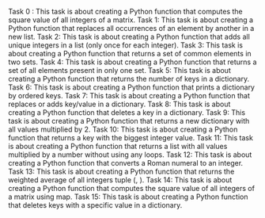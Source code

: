 Task 0 : This task is about creating a Python function that computes the square value of all integers of a matrix.
Task 1: This task is about creating a Python function that replaces all occurrences of an element by another in a new list.
Task 2: This task is about creating a Python function that adds all unique integers in a list (only once for each integer).
Task 3: This task is about creating a Python function that returns a set of common elements in two sets.
Task 4: This task is about creating a Python function that returns a set of all elements present in only one set.
Task 5: This task is about creating a Python function that returns the number of keys in a dictionary.
Task 6: This task is about creating a Python function that prints a dictionary by ordered keys.
Task 7: This task is about creating a Python function that replaces or adds key/value in a dictionary.
Task 8: This task is about creating a Python function that deletes a key in a dictionary.
Task 9: This task is about creating a Python function that returns a new dictionary with all values multiplied by 2.
Task 10: This task is about creating a Python function that returns a key with the biggest integer value.
Task 11: This task is about creating a Python function that returns a list with all values multiplied by a number without using any loops.
Task 12: This task is about creating a Python function that converts a Roman numeral to an integer.
Task 13: This task is about creating a Python function that returns the weighted average of all integers tuple (<score>, <weight>).
Task 14: This task is about creating a Python function that computes the square value of all integers of a matrix using map.
Task 15: This task is about creating a Python function that deletes keys with a specific value in a dictionary.

